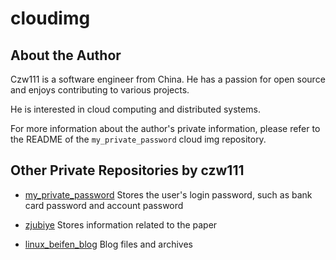 # cloudimg

## About the Author

Czw111 is a software engineer from China. He has a passion for open source and enjoys contributing to various projects.

He is interested in cloud computing and distributed systems.

For more information about the author's private information, please refer to the README of the `my_private_password` cloud img repository.

## Other Private Repositories by czw111

- [my_private_password](https://github.com/czw111/my_private_password)
  Stores the user's login password, such as bank card password and account password
  
- [zjubiye](https://github.com/czw111/zjubiye)
  Stores information related to the paper
  
- [linux_beifen_blog](https://github.com/czw111/linux_beifen_blog)
  Blog files and archives

